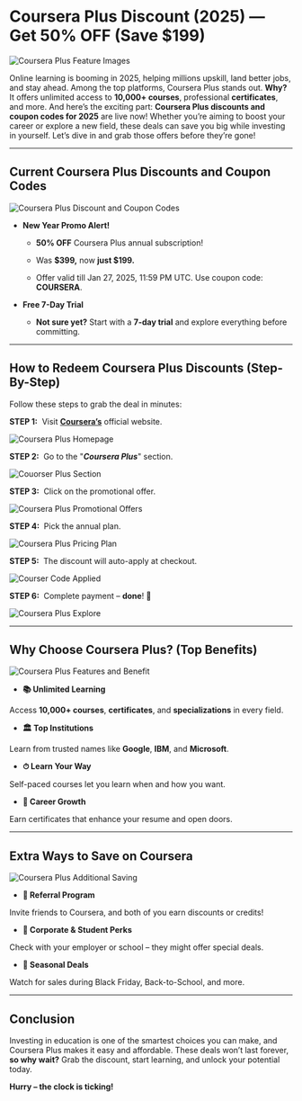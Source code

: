 **Coursera Plus Discount (2025) — Get 50% OFF (Save $199)**
===========================================================

![Coursera Plus Feature Images](https://github.com/sharonAt1/Coursera-Plus-Coupon-Codes/blob/main/Cousera/coursera%20feature%20images.png)

Online learning is booming in 2025, helping millions upskill, land better jobs, and stay ahead. Among the top platforms, Coursera Plus stands out. **Why?** It offers unlimited access to **10,000+ courses**, professional **certificates**, and more. And here’s the exciting part: **Coursera Plus discounts and coupon codes for 2025** are live now! Whether you’re aiming to boost your career or explore a new field, these deals can save you big while investing in yourself. Let’s dive in and grab those offers before they’re gone!

---

**Current Coursera Plus Discounts and Coupon Codes**
----------------------------------------------------

![Coursera Plus Discount and Coupon Codes](https://github.com/sharonAt1/Coursera-Plus-Coupon-Codes/blob/main/Cousera/coursera%20promotional%20offers.png)

*   **New Year Promo Alert!**
    
    *   **50% OFF** Coursera Plus annual subscription!
        
    *   Was **$399,** now **just $199.**
        
    *   Offer valid till Jan 27, 2025, 11:59 PM UTC. Use coupon code: **COURSERA**.
        

*   **Free 7-Day Trial**
    
    *   **Not sure yet?** Start with a **7-day trial** and explore everything before committing.
 
---       

**How to Redeem Coursera Plus Discounts (Step-By-Step)**
--------------------------------------------------------

Follow these steps to grab the deal in minutes:

**STEP 1:**  Visit [**Coursera’s**](https://www.coursera.org) official website.

![Coursera Plus Homepage](https://github.com/sharonAt1/Coursera-Plus-Coupon-Codes/blob/main/Cousera/coursera%20homepage.jpg)

**STEP 2:**  Go to the "_**Coursera Plus**_" section.

![Couorser Plus Section](https://github.com/sharonAt1/Coursera-Plus-Coupon-Codes/blob/main/Cousera/coursera-plus-features.png)

**STEP 3:**  Click on the promotional offer.

![Coursera Plus Promotional Offers](https://github.com/sharonAt1/Coursera-Plus-Coupon-Codes/blob/main/Cousera/coursera%20promotional%20offers.png)

**STEP 4:**  Pick the annual plan.

![Coursera Plus Pricing Plan](https://github.com/sharonAt1/Coursera-Plus-Coupon-Codes/blob/main/Cousera/coursera%20selected%20plan.jpg)

**STEP 5:**  The discount will auto-apply at checkout.

![Courser Code Applied](https://github.com/sharonAt1/Coursera-Plus-Coupon-Codes/blob/main/Cousera/Coursera%20coupon%20code.jpg)

**STEP 6:**  Complete payment – **done**! 🎉

![Coursera Plus Explore](https://github.com/sharonAt1/Coursera-Plus-Coupon-Codes/blob/main/Cousera/coursera%20explore.png)

---

**Why Choose Coursera Plus? (Top Benefits)**
--------------------------------------------

![Coursera Plus Features and Benefit](https://github.com/sharonAt1/Coursera-Plus-Coupon-Codes/blob/main/Cousera/coursera%20features%20benefits.png)

*   **📚 Unlimited Learning**
    

Access **10,000+ courses**, **certificates**, and **specializations** in every field.

*   **🏛 Top Institutions**
    

Learn from trusted names like **Google**, **IBM**, and **Microsoft**.

*   **⏱ Learn Your Way**
    

Self-paced courses let you learn when and how you want.

*   **💼 Career Growth**
    

Earn certificates that enhance your resume and open doors.

---

**Extra Ways to Save on Coursera**
----------------------------------

![Coursera Plus Additional Saving](https://github.com/sharonAt1/Coursera-Plus-Coupon-Codes/blob/main/Cousera/coursera%20addtitional%20savin.png)

*   **🔗 Referral Program**
    

Invite friends to Coursera, and both of you earn discounts or credits!

*   **🏢 Corporate & Student Perks**
    

Check with your employer or school – they might offer special deals.

*   **🎉 Seasonal Deals**
    

Watch for sales during Black Friday, Back-to-School, and more.

---

**Conclusion**
--------------

Investing in education is one of the smartest choices you can make, and Coursera Plus makes it easy and affordable. These deals won’t last forever, **so why wait?** Grab the discount, start learning, and unlock your potential today.

**Hurry – the clock is ticking!**
